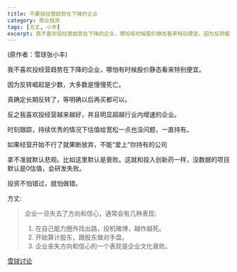 ```yaml
---
title: 不要投经营趋势在下降的企业
category: 商业投资
tags: [方丈, 小丰]
excerpt: 我不喜欢投经营趋势在下降的企业，哪怕有时候股价静态看来特别便宜，因为反转崛起是少数，大多数是慢慢死亡。
---
```

(原作者：雪球张小丰)

我不喜欢投经营趋势在下降的企业，哪怕有时候股价静态看来特别便宜。

因为反转崛起是少数，大多数是慢慢死亡。

真确定长期反转了，等明确以后再买都可以。

反之我喜欢投经营越来越好，并且明显超越行业内增速的企业。

时刻跟踪，持续优秀的情况下估值给宽松一点也没问题，一直持有。

如果经营开始不行了就果断放弃，不能“爱上”你持有的公司

拿不准就默认悲观。比如这里默认是衰败。这就和投入创新药一样，没数据的项目默认是0估值，会研发失败。

投资不怕错过，就怕做错。


方丈:
>企业一旦失去了方向和信心，通常会有几种表现:
>1. 在自己能力圈外找出路，投机赌博，越作越死。
>2. 开始算计股东，跟股东做对手盘。
>3. 企业丧失方向和信心的一个表现是企业文化衰败。

[雪球讨论](https://xueqiu.com/9518372158/203784233)
